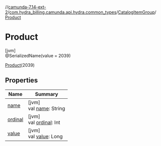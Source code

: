 //[camunda-7.14-ext-2](../../../../index.md)/[com.hydra_billing.camunda.api.hydra.common_types](../../index.md)/[CatalogItemGroup](../index.md)/[Product](index.md)

# Product

[jvm]\
@SerializedName(value = 2039)

[Product](index.md)(2039)

## Properties

| Name | Summary |
|---|---|
| [name](name.md) | [jvm]<br>val [name](name.md): String |
| [ordinal](ordinal.md) | [jvm]<br>val [ordinal](ordinal.md): Int |
| [value](value.md) | [jvm]<br>val [value](value.md): Long |
